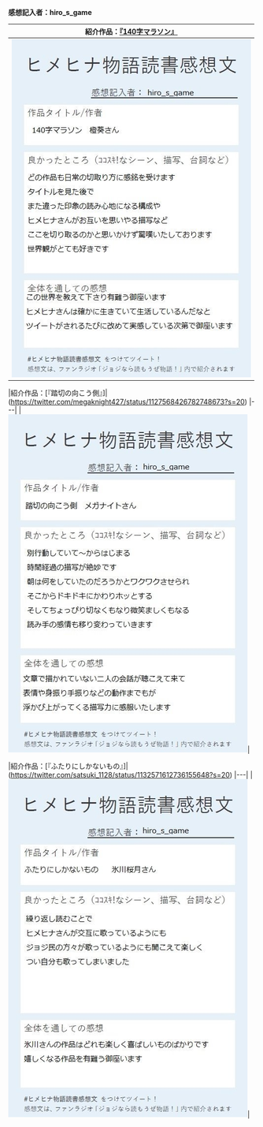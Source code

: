 
**感想記入者：hiro_s_game**  

|紹介作品：[『140字マラソン』](https://www.pixiv.net/artworks/74200004)|
|---|
|![hiroさんの感想1](./kansou/h_1.jpg)|

|紹介作品：[『踏切の向こう側』]|(https://twitter.com/megaknight427/status/1127568426782748673?s=20)
|---|
|![hiroさんの感想2](./kansou/h_2.jpg)|

|紹介作品：[『ふたりにしかないもの』]|(https://twitter.com/satsuki_1128/status/1132571612736155648?s=20)
|---|
|![hiroさんの感想3](./kansou/h_3.jpg)|

